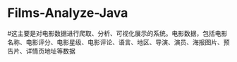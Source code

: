 # Films-Analyze-Java
#这主要是对电影数据进行爬取、分析、可视化展示的系统。电影数据，包括电影名称、电影评分、电影星级、电影评论、语言、地区、导演、演员、海报图片、预告片、详情页地址等数据
